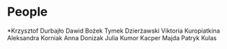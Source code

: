 # People

*Krzysztof Durbajło
Dawid Bożek
Tymek Dzierżawski
Viktoria Kuropiatkina
Aleksandra Korniak
Anna Donizak
Julia Kumor
Kacper Majda
Patryk Kulas
